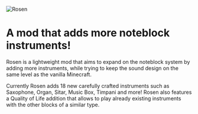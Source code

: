 ![Rosen](https://github.com/user-attachments/assets/b561bd59-02e0-4c29-9865-c1927bc80a9a)

# A mod that adds more noteblock instruments!

Rosen is a lightweight mod that aims to expand on the noteblock system by adding more instruments, while trying to keep the sound design on the same level as the vanilla Minecraft.

Currently Rosen adds 18 new carefully crafted instruments such as Saxophone, Organ, Sitar, Music Box, Timpani and more! Rosen also features a Quality of Life addition that allows to play already existing instruments with the other blocks of a similar type.
